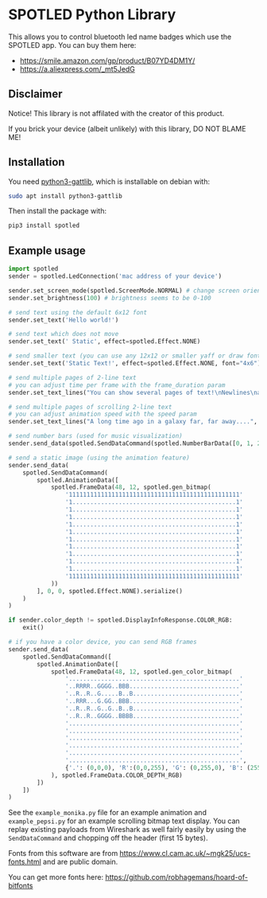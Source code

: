 # SPOTLED Python Library

This allows you to control bluetooth led name badges which use the SPOTLED app. You can buy them here:

 - https://smile.amazon.com/gp/product/B07YD4DM1Y/
 - https://a.aliexpress.com/_mt5JedG

## Disclaimer

Notice! This library is not affilated with the creator of this product.

If you brick your device (albeit unlikely) with this library, DO NOT BLAME ME!

## Installation

You need [python3-gattlib](https://pypi.org/project/gattlib/), which is installable on debian with:

```bash
sudo apt install python3-gattlib
```

Then install the package with:

```bash
pip3 install spotled
```

## Example usage

```python
import spotled
sender = spotled.LedConnection('mac address of your device')

sender.set_screen_mode(spotled.ScreenMode.NORMAL) # change screen orientation
sender.set_brightness(100) # brightness seems to be 0-100

# send text using the default 6x12 font
sender.set_text('Hello world!')

# send text which does not move
sender.set_text(' Static', effect=spotled.Effect.NONE)

# send smaller text (you can use any 12x12 or smaller yaff or draw font)
sender.set_text('Static Text!', effect=spotled.Effect.NONE, font="4x6")

# send multiple pages of 2-line text
# you can adjust time per frame with the frame_duration param
sender.set_text_lines("You can show several pages of text!\nNewlines\nare allowed.")

# send multiple pages of scrolling 2-line text
# you can adjust animation speed with the speed param
sender.set_text_lines("A long time ago in a galaxy far, far away....", effect=spotled.Effect.SCROLL_UP)

# send number bars (used for music visualization)
sender.send_data(spotled.SendDataCommand(spotled.NumberBarData([0, 1, 2, 3, 4, 5, 6, 7, 8, 9, 10, 11, 12, 11, 10, 9]).serialize()))

# send a static image (using the animation feature)
sender.send_data(
    spotled.SendDataCommand(
        spotled.AnimationData([
            spotled.FrameData(48, 12, spotled.gen_bitmap(
                '111111111111111111111111111111111111111111111111'
                '1..............................................1'
                '1..............................................1'
                '1..............................................1'
                '1..............................................1'
                '1..............................................1'
                '1..............................................1'
                '1..............................................1'
                '1..............................................1'
                '1..............................................1'
                '1..............................................1'
                '111111111111111111111111111111111111111111111111'
            ))
        ], 0, 0, spotled.Effect.NONE).serialize()
    )
)

if sender.color_depth != spotled.DisplayInfoResponse.COLOR_RGB:
    exit()

# if you have a color device, you can send RGB frames
sender.send_data(
    spotled.SendDataCommand([
        spotled.AnimationDate([
            spotled.FrameData(48, 12, spotled.gen_color_bitmap(
                '................................................'
                '..RRRR..GGGG..BBB...............................'
                '..R..R..G.....B..B..............................'
                '..RRR...G.GG..BBB...............................'
                '..R..R..G..G..B..B..............................'
                '..R..R..GGGG..BBBB..............................'
                '................................................'
                '................................................'
                '................................................'
                '................................................'
                '................................................'
                '................................................',
                {'.': (0,0,0), 'R':(0,0,255), 'G': (0,255,0), 'B': (255,0,0)}
            ), spotled.FrameData.COLOR_DEPTH_RGB)
        ])
    ])
)
```

See the `example_monika.py` file for an example animation and `example_pepsi.py` for an example
scrolling bitmap text display. You can replay existing payloads from Wireshark as well fairly
easily by using the `SendDataCommand` and chopping off the header (first 15 bytes).

Fonts from this software are from https://www.cl.cam.ac.uk/~mgk25/ucs-fonts.html and are public domain.

You can get more fonts here: https://github.com/robhagemans/hoard-of-bitfonts
